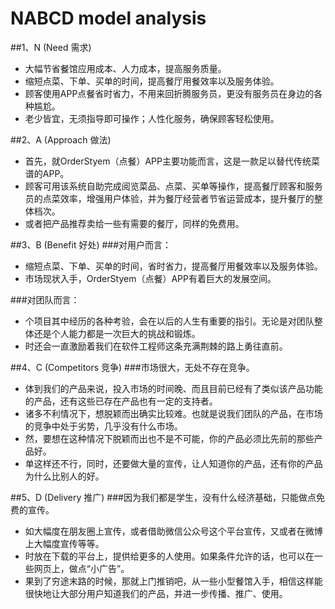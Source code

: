 ﻿# NABCD model analysis
##1、N (Need 需求)
* 大幅节省餐馆应用成本、人力成本，提高服务质量。<br>
* 缩短点菜、下单、买单的时间，提高餐厅用餐效率以及服务体验。<br>
* 顾客使用APP点餐省时省力，不用来回折腾服务员，更没有服务员在身边的各种尴尬。<br>
* 老少皆宜，无须指导即可操作；人性化服务，确保顾客轻松使用。<br>

##2、A (Approach 做法)
* 首先，就OrderStyem（点餐）APP主要功能而言，这是一款足以替代传统菜谱的APP。<br>
* 顾客可用该系统自助完成阅览菜品、点菜、买单等操作，提高餐厅顾客和服务员的点菜效率，增强用户体验，并为餐厅经营者节省运营成本，提升餐厅的整体档次。<br>
* 或者把产品推荐卖给一些有需要的餐厅，同样的免费用。<br>

##3、B (Benefit  好处)
###对用户而言：
* 缩短点菜、下单、买单的时间，省时省力，提高餐厅用餐效率以及服务体验。<br>
* 市场现状入手，OrderStyem（点餐）APP有着巨大的发展空间。<br>

###对团队而言：
* 个项目其中经历的各种考验，会在以后的人生有重要的指引。无论是对团队整体还是个人能力都是一次巨大的挑战和锻炼。<br>
* 时还会一直激励着我们在软件工程师这条充满荆棘的路上勇往直前。<br>

##4、C (Competitors 竞争)
###市场很大，无处不存在竞争。<br>
* 体到我们的产品来说，投入市场的时间晚、而且目前已经有了类似该产品功能的产品，还有这些已存在产品也有一定的支持者。<br>
* 诸多不利情况下，想脱颖而出确实比较难。也就是说我们团队的产品，在市场的竞争中处于劣势，几乎没有什么市场。<br>
* 然，要想在这种情况下脱颖而出也不是不可能，你的产品必须比先前的那些产品好。<br>
* 单这样还不行，同时，还要做大量的宣传，让人知道你的产品，还有你的产品为什么比别人的好。<br>

##5、D (Delivery 推广)
###因为我们都是学生，没有什么经济基础，只能做点免费的宣传。<br>
* 如大幅度在朋友圈上宣传，或者借助微信公众号这个平台宣传，又或者在微博上大幅度宣传等等。<br>
* 时放在下载的平台上，提供给更多的人使用。如果条件允许的话，也可以在一些网页上，做点“小广告”。<br>
* 果到了穷途末路的时候，那就上门推销吧，从一些小型餐馆入手，相信这样能很快地让大部分用户知道我们的产品，并进一步传播、推广、使用。<br>


